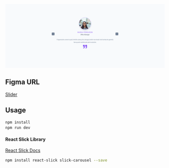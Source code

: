 ![Demo](./demo.png)

## Figma URL

[Slider](https://www.figma.com/file/QfMzzThSYmgabSvn4t8Yfe/Slider?node-id=0%3A1&t=IpsYjMUn3Xj3Hs3N-1)

## Usage

```sh
npm install
npm run dev
```

#### React Slick Library

[React Slick Docs](https://react-slick.neostack.com/)

```sh
npm install react-slick slick-carousel --save
```
